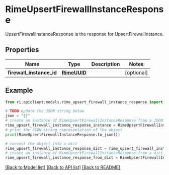 # RimeUpsertFirewallInstanceResponse

UpsertFirewallInstanceResponse is the response for UpsertFirewallInstance.

## Properties

Name | Type | Description | Notes
------------ | ------------- | ------------- | -------------
**firewall_instance_id** | [**RimeUUID**](RimeUUID.md) |  | [optional] 

## Example

```python
from ri.apiclient.models.rime_upsert_firewall_instance_response import RimeUpsertFirewallInstanceResponse

# TODO update the JSON string below
json = "{}"
# create an instance of RimeUpsertFirewallInstanceResponse from a JSON string
rime_upsert_firewall_instance_response_instance = RimeUpsertFirewallInstanceResponse.from_json(json)
# print the JSON string representation of the object
print(RimeUpsertFirewallInstanceResponse.to_json())

# convert the object into a dict
rime_upsert_firewall_instance_response_dict = rime_upsert_firewall_instance_response_instance.to_dict()
# create an instance of RimeUpsertFirewallInstanceResponse from a dict
rime_upsert_firewall_instance_response_from_dict = RimeUpsertFirewallInstanceResponse.from_dict(rime_upsert_firewall_instance_response_dict)
```
[[Back to Model list]](../README.md#documentation-for-models) [[Back to API list]](../README.md#documentation-for-api-endpoints) [[Back to README]](../README.md)


